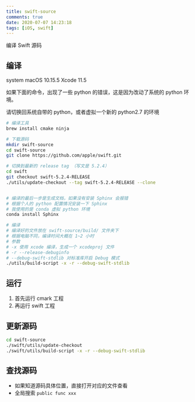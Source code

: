 ```yaml
---
title: swift-source
comments: true
date: 2020-07-07 14:23:18
tags: [iOS, swift]
---
```


编译 Swift 源码
<!--more-->

## 编译

system macOS 10.15.5
Xcode 11.5

如果下面的命令，出现了一些 python 的错误，这是因为改动了系统的 python 环境。

请切换回系统自带的 python，或者虚拟一个新的 python2.7 的环境

```bash
# 编译工具
brew install cmake ninja

# 下载源码
mkdir swift-source
cd swift-source
git clone https://github.com/apple/swift.git

# 切换到最新的 release tag （写文是 5.2.4）
cd swift
git checkout swift-5.2.4-RELEASE
./utils/update-checkout --tag swift-5.2.4-RELEASE --clone


# 编译的最后一步是生成文档，如果没有安装 Sphinx 会报错
# 根据个人的 python 配置情况安装一下 Sphinx
# 我使用的是 conda 虚拟 python 环境
conda install Sphinx

# 编译 
# 编译好的文件放在 swift-source/build/ 文件夹下
# 根据电脑不同，编译时间大概在 1~2 小时
# 参数
# -x 使用 xcode 编译，生成一个 xcodeproj 文件
# -r --release-debuginfo
# --debug-swift-stdlib 对标准库开启 Debug 模式
./utils/build-script -x -r --debug-swift-stdlib 
```

## 运行

1. 首先运行 cmark 工程
2. 再运行 swift 工程

## 更新源码

```bash
cd swift-source
./swift/utils/update-checkout
./swift/utils/build-script -x -r --debug-swift-stdlib 
```

## 查找源码

* 如果知道源码具体位置，直接打开对应的文件查看
* 全局搜索 ```public func xxx```